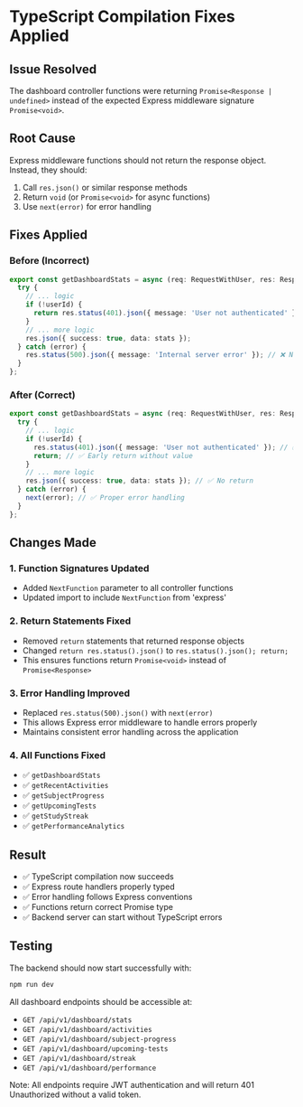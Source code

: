# TypeScript Compilation Fixes Applied

## Issue Resolved
The dashboard controller functions were returning `Promise<Response | undefined>` instead of the expected Express middleware signature `Promise<void>`.

## Root Cause
Express middleware functions should not return the response object. Instead, they should:
1. Call `res.json()` or similar response methods
2. Return `void` (or `Promise<void>` for async functions)
3. Use `next(error)` for error handling

## Fixes Applied

### **Before (Incorrect)**
```typescript
export const getDashboardStats = async (req: RequestWithUser, res: Response) => {
  try {
    // ... logic
    if (!userId) {
      return res.status(401).json({ message: 'User not authenticated' }); // ❌ Returns Response
    }
    // ... more logic
    res.json({ success: true, data: stats });
  } catch (error) {
    res.status(500).json({ message: 'Internal server error' }); // ❌ No next(error)
  }
};
```

### **After (Correct)**
```typescript
export const getDashboardStats = async (req: RequestWithUser, res: Response, next: NextFunction) => {
  try {
    // ... logic
    if (!userId) {
      res.status(401).json({ message: 'User not authenticated' }); // ✅ No return
      return; // ✅ Early return without value
    }
    // ... more logic
    res.json({ success: true, data: stats }); // ✅ No return
  } catch (error) {
    next(error); // ✅ Proper error handling
  }
};
```

## Changes Made

### **1. Function Signatures Updated**
- Added `NextFunction` parameter to all controller functions
- Updated import to include `NextFunction` from 'express'

### **2. Return Statements Fixed**
- Removed `return` statements that returned response objects
- Changed `return res.status().json()` to `res.status().json(); return;`
- This ensures functions return `Promise<void>` instead of `Promise<Response>`

### **3. Error Handling Improved**
- Replaced `res.status(500).json()` with `next(error)`
- This allows Express error middleware to handle errors properly
- Maintains consistent error handling across the application

### **4. All Functions Fixed**
- ✅ `getDashboardStats`
- ✅ `getRecentActivities`
- ✅ `getSubjectProgress`
- ✅ `getUpcomingTests`
- ✅ `getStudyStreak`
- ✅ `getPerformanceAnalytics`

## Result
- ✅ TypeScript compilation now succeeds
- ✅ Express route handlers properly typed
- ✅ Error handling follows Express conventions
- ✅ Functions return correct Promise<void> type
- ✅ Backend server can start without TypeScript errors

## Testing
The backend should now start successfully with:
```bash
npm run dev
```

All dashboard endpoints should be accessible at:
- `GET /api/v1/dashboard/stats`
- `GET /api/v1/dashboard/activities`
- `GET /api/v1/dashboard/subject-progress`
- `GET /api/v1/dashboard/upcoming-tests`
- `GET /api/v1/dashboard/streak`
- `GET /api/v1/dashboard/performance`

Note: All endpoints require JWT authentication and will return 401 Unauthorized without a valid token.
